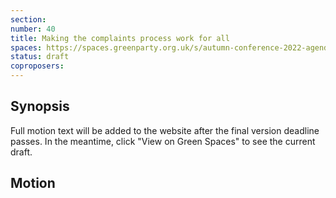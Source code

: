 ```yaml
---
section:
number: 40
title: Making the complaints process work for all
spaces: https://spaces.greenparty.org.uk/s/autumn-conference-2022-agenda-forum/?contentId=100470
status: draft
coproposers:
---
```

## Synopsis
Full motion text will be added to the website after the final version deadline passes. In the meantime, click "View on Green Spaces" to see the current draft.

## Motion
